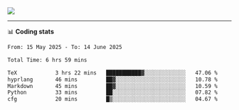 <picture>
  <source
  srcset="https://github-readme-stats.vercel.app/api?username=sant0s12&show_icons=true&theme=dark"
  media="(prefers-color-scheme: dark)"
  />
  <source
  srcset="https://github-readme-stats.vercel.app/api?username=sant0s12&show_icons=true"
  media="(prefers-color-scheme: light)"
  />
  <img src="https://github-readme-stats.vercel.app/api?username=sant0s12&show_icons=true" />
</picture>

---

📊 **Coding stats**

<!--START_SECTION:waka-->

```txt
From: 15 May 2025 - To: 14 June 2025

Total Time: 6 hrs 59 mins

TeX            3 hrs 22 mins   ███████████▓░░░░░░░░░░░░░   47.06 %
hyprlang       46 mins         ██▓░░░░░░░░░░░░░░░░░░░░░░   10.78 %
Markdown       45 mins         ██▓░░░░░░░░░░░░░░░░░░░░░░   10.59 %
Python         33 mins         ██░░░░░░░░░░░░░░░░░░░░░░░   07.82 %
cfg            20 mins         █▒░░░░░░░░░░░░░░░░░░░░░░░   04.67 %
```

<!--END_SECTION:waka-->
